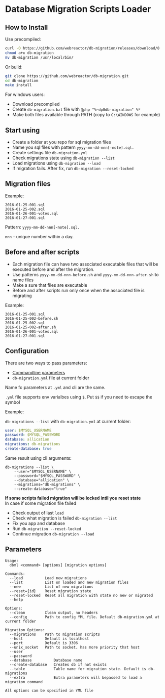 Database Migration Scripts Loader
========================================

## How to Install

Use precompiled:
```bash
curl -O https://github.com/webreactor/db-migration/releases/download/0.0.1/db-migration
chmod a+x db-migration
mv db-migration /usr/local/bin/
```
Or build:
```bash
git clone https://github.com/webreactor/db-migration.git
cd db-migration
make install
```

For windows users:
* Download precompiled
* Create `db-migration.bat` file with `@php "%~dp0db-migration" %*`
* Make both files available through PATH (copy to `C:\WINDOWS` for example)

## Start using
* Create a folder at you repo for sql migration files
* Name you sql files with pattern `yyyy-mm-dd-nnn[-note].sql.`
* Create settings file `db-migration.yml`
* Check migrations state using `db-migration --list`
* Load migrations using `db-migration --load`
* If migration fails. After fix, run `db-migration --reset-locked`

## Migration files
Example:
```
2016-01-25-001.sql
2016-01-25-002.sql
2016-01-26-001-votes.sql
2016-01-27-001.sql
```
Pattern: `yyyy-mm-dd-nnn[-note].sql.`

`nnn` - unique number within a day.

## Before and after scripts

* Each migration file can have two associated executable files that will be executed before and after the migration.
* Use patterns `yyyy-mm-dd-nnn-before.sh` and `yyyy-mm-dd-nnn-after.sh` to name files
* Make a sure that files are executable
* Before and after scripts run only once when the associated file is migrating

Example:
```
2016-01-25-001.sql
2016-01-25-002-before.sh
2016-01-25-002.sql
2016-01-25-002-after.sh
2016-01-26-001-votes.sql
2016-01-27-001.sql
```

## Configuration
There are two ways to pass parameters:
* [Commandline parameters](#Parameters)
* `db-migration.yml` file at current folder

Name fo parameters at `.yml` and cli are the same.

`.yml` file supports env varialbes using `$`. Put `$$` if you need to escape the symbol

Example:

`db-migrations --list`
with `db-migration.yml` at current folder:
```yml
user: $MYSQL_USERNAME
password: $MYSQL_PASSWORD
database: allication
migrations: db-migrations
create-database: true
```

Same result using cli arguments:
```
db-migrations --list \
    --user="$MYSQL_USERNAME" \
    --password="$MYSQL_PASSWORD" \
    --database="allication" \
    --migrations="db-migrations" \
    --create-database="true"
```

**If some scripts failed migration will be locked intil you reset state**\
In case if some migration file failed
* Check output of last `load`
* Check what migration is failed `db-migration --list`
* Fix you app and database
* Run `db-migration --reset-locked`
* Continue migration `db-migration --load`

## Parameters
```
Usage:
  dbml <command> [options] [migration options]

Commands:
  --load          Load new migrations
  --list          List on loaded and new migration files
  --new           List of new migrations
  --reset={id}    Reset migration state
  --reset-locked  Reset all migration with state no new or migrated
  --help

Options:
  --clean         Clean output, no headers
  --config        Path to config YML file. Default db-migration.yml at current folder

Migration Options:
  --migrations    Path to migration scripts
  --host          Default is localhost
  --port          Default is 3306
  --unix_socket   Path to socket. has more priority that host
  --user
  --password
  --database          Database name
  --create-database   Creates db if not exists
  --table             Table name for migration state. Default is db-migrations
  --extra             Extra parameters will bepassed to load a migration command

All options can be specified in YML file
```
